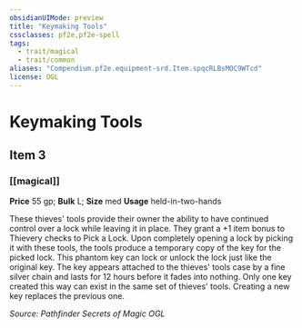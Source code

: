 ```yaml
---
obsidianUIMode: preview
title: "Keymaking Tools"
cssclasses: pf2e,pf2e-spell
tags:
  - trait/magical
  - trait/common
aliases: "Compendium.pf2e.equipment-srd.Item.spqcRLBsMOC9WTcd"
license: OGL
---
```

# Keymaking Tools
## Item 3
### [[magical]]


**Price** 55 gp; 
**Bulk** L; **Size** med
**Usage** held-in-two-hands

These thieves' tools provide their owner the ability to have continued control over a lock while leaving it in place. They grant a +1 item bonus to Thievery checks to Pick a Lock. Upon completely opening a lock by picking it with these tools, the tools produce a temporary copy of the key for the picked lock. This phantom key can lock or unlock the lock just like the original key. The key appears attached to the thieves' tools case by a fine silver chain and lasts for 12 hours before it fades into nothing. Only one key created this way can exist in the same set of thieves' tools. Creating a new key replaces the previous one.

*Source: Pathfinder Secrets of Magic*
*OGL*